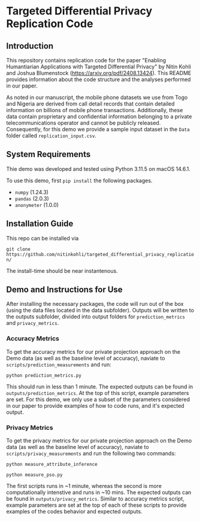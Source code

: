 # Targeted Differential Privacy Replication Code

## Introduction

This repository contains replication code for the paper "Enabling Humantiarian Applications with Targeted Differential Privacy" by Nitin Kohli and Joshua Blumenstock (https://arxiv.org/pdf/2408.13424). This README provides information about the code structure and the analyses performed in our paper.

As noted in our manuscript, the mobile phone datasets we use from Togo and Nigeria are derived from call detail records that contain detailed information on billions of mobile phone transactions. Additionally, these data contain proprietary and confidential information belonging to a private telecommunications operator and cannot be publicly released. Consequently, for this demo we provide a sample input dataset in the `Data` folder called `replication_input.csv`.

## System Requirements

Thie demo was developed and tested using Python 3.11.5 on macOS 14.6.1. 

To use this demo, first `pip install` the following packages.

- `numpy` (1.24.3)
- `pandas` (2.0.3)
- `anonymeter` (1.0.0)

<!-- Next, install the following from github. We use this as a point-of-comparison for the accuracy that existing privacy-enhancing technologies can offer. -->
<!-- - `mondrian` via https://github.com/Andrew0133/Mondrian-k-anonimity -->

## Installation Guide

This repo can be installed via 

`git clone https://github.com/nitinkohli/targeted_differential_privacy_replication/` 

The install-time should be near instantenous.

## Demo and Instructions for Use

After installing the necessary packages, the code will run out of the box (using the data files located in the data subfolder). Outputs will be written to the outputs subfolder, divided into output folders for `prediction_metrics` and `privacy_metrics`. 

### Accuracy Metrics

To get the accuracy metrics for our private projection approach on the Demo data (as well as the baseline level of accuracy), naviate to `scripts/prediction_measurements` and run:

`python prediction_metrics.py`

This should run in less than 1 minute. The expected outputs can be found in `outputs/prediction_metrics`. At the top of this script, example parameters are set. For this demo, we only use a subset of the parameters considered in our paper to provide examples of how to code runs, and it's expected output.

### Privacy Metrics

To get the privacy metrics for our private projection approach on the Demo data (as well as the baseline level of accuracy), naviate to `scripts/privacy_measurements` and run the following two commands:

`python measure_attribute_inference`

`python measure_pso.py`

The first scripts runs in ~1 minute, whereas the second is more computationally intenstive and runs in ~10 mins. The expected outputs can be found in `outputs/privacy_metrics`. Similar to accuracy metrics script, example parameters are set at the top of each of these scripts to provide examples of the codes behavior and expected outputs.



